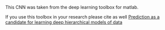 This CNN was taken from the deep learning toolbox for matlab.

If you use this toolbox in your research please cite as well [Prediction as a candidate for learning deep hierarchical models of data](http://www2.imm.dtu.dk/pubdb/views/publication_details.php?id=6284)
